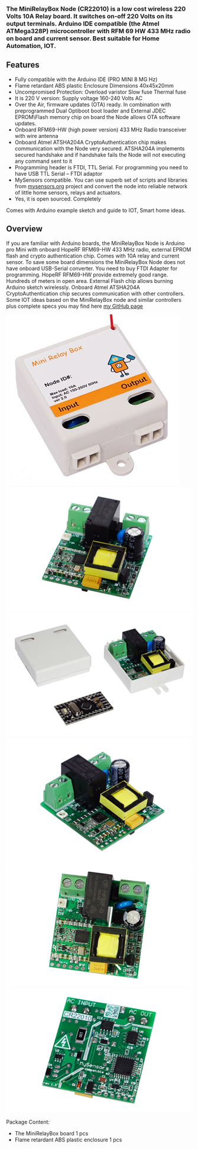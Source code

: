 ### The MiniRelayBox Node (CR22010) is a low cost wireless 220 Volts 10A Relay board. It switches on-off 220 Volts on its output terminals. Arduino IDE compatible (the Atmel ATMega328P) microcontroller with RFM 69 HW 433 MHz radio on board and current sensor. Best suitable for Home Automation, IOT.


## Features
- Fully compatible with the Arduino IDE (PRO MINI 8 MG Hz)
- Flame retardant ABS plastic Enclosure Dimensions 40x45x20mm
- Uncompromised Protection:
   Overload varistor
   Slow fuse
   Thermal fuse
- It is 220 V version: Supply voltage 160-240 Volts AC
- Over the Air, firmware updates (OTA) ready. In combination with preprogrammed Dual Optiboot boot loader and External JDEC EPROM\Flash memory chip on board the Node allows OTA software updates.
- Onboard RFM69-HW (high power version) 433 MHz Radio transceiver with wire antenna
- Onboard Atmel ATSHA204A CryptoAuthentication chip makes communication with the Node very secured. ATSHA204A implements secured handshake and if handshake fails the Node will not executing any command sent to it
- Programming header is FTDI, TTL Serial. For programming you need to have USB TTL Serial – FTDI adaptor
- MySensors compatible. You can use superb set of scripts and libraries from [mysensors.org](http://www.mysensors.org) project  and convert the node into reliable network of little home sensors, relays and actuators.
- Yes, it is open sourced. Completely

Comes with Arduino example sketch and guide to IOT, Smart home ideas.

## Overview
If you are familiar with Arduino boards, the MiniRelayBox Node is Arduino pro Mini with onboard HopeRF RFM69-HW 433 MHz radio, external EPROM flash and crypto authentication chip. Comes with 10A relay and current sensor. To save some board dimensions the MiniRelayBox Node does not have onboard USB-Serial converter. You need to buy FTDI Adapter for programming. HopeRF RFM69-HW provide extremely good range.  Hundreds of meters in open area. External Flash chip allows burning Arduino sketch wirelessly. Onboard Atmel ATSHA204A CryptoAuthentication chip secures communication with other controllers. Some IOT ideas based on the MiniRelayBox node and similar controllers plus complete specs you may find here [my GitHub page](https://github.com/EasySensors/MiniRelayBox)

![Mini Relay Box](https://github.com/EasySensors/MiniRelayBox/blob/master/pics/label470.jpg?raw=true)
![Mini Relay Box](https://github.com/EasySensors/MiniRelayBox/blob/master/pics/r1.jpg?raw=true)
![Mini Relay Box](https://github.com/EasySensors/MiniRelayBox/blob/master/pics/r5.jpg?raw=true)
![Mini Relay Box](https://github.com/EasySensors/MiniRelayBox/blob/master/pics/r2.jpg?raw=true)
![Mini Relay Box](https://github.com/EasySensors/MiniRelayBox/blob/master/pics/r3.jpg?raw=true)
![Mini Relay Box](https://github.com/EasySensors/MiniRelayBox/blob/master/pics/r4.jpg?raw=true)

Package Content:
-	The MiniRelayBox board 1 pcs
-	Flame retardant ABS plastic enclosure 1 pcs
